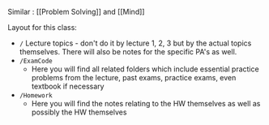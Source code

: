 Similar : [[Problem Solving]] and [[Mind]]

Layout for this class:
- `/` Lecture topics - don't do it by lecture 1, 2, 3 but by the actual topics themselves. There will also be notes for the specific PA's as well.
- `/ExamCode`
	- Here you will find all related folders which include essential practice problems from the lecture, past exams, practice exams, even textbook if necessary
- `/Homework`
	- Here you will find the notes relating to the HW themselves as well as possibly the HW themselves